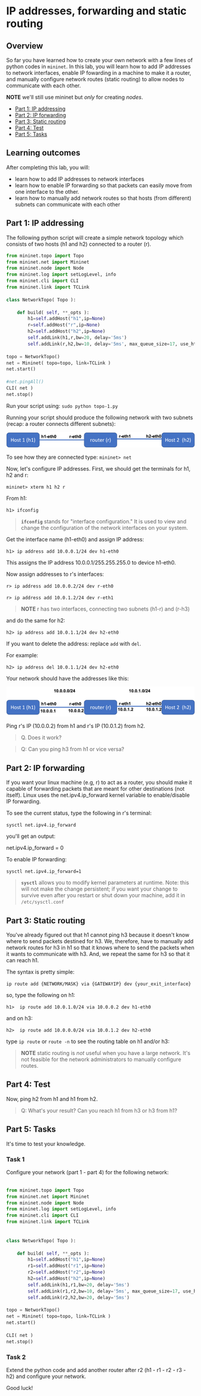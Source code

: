 # IP addresses, forwarding and static routing

## Overview

So far you have learned how to create your own network with a few lines of python codes in `mininet`. In this lab, you will learn how to add IP addresses to network interfaces, enable IP fowarding in a machine to make it a router, and manually configure network routes (static routing) to allow nodes to communicate with each other. 

**NOTE** we'll still use mininet but *only* for creating *nodes*.

* [Part 1: IP addressing](#part-1-ip-addressing)
* [Part 2: IP forwarding](#part-2-ip-forwarding)
* [Part 3: Static routing](#part-3-static-routing)
* [Part 4: Test](#part-4-test)
* [Part 5: Tasks](#part-5-tasks)



## Learning outcomes

After completing this lab, you will:

* learn how to add IP addresses to network interfaces
* learn how to enable IP forwarding so that packets can easily move from one interface to the other. 
* learn how to manually add network routes so that hosts (from different) subnets can communicate with each other


## Part 1: IP addressing

The following python script will create a simple network topology which consists of two hosts (h1 and h2) connected to a router (r).

```python
from mininet.topo import Topo
from mininet.net import Mininet
from mininet.node import Node
from mininet.log import setLogLevel, info
from mininet.cli import CLI
from mininet.link import TCLink

class NetworkTopo( Topo ):

    def build( self, **_opts ):
        h1=self.addHost("h1",ip=None)
        r=self.addHost("r",ip=None)
        h2=self.addHost("h2",ip=None)
        self.addLink(h1,r,bw=20, delay='5ms')
        self.addLink(r,h2,bw=10, delay='5ms', max_queue_size=17, use_htb=True)

topo = NetworkTopo()
net = Mininet( topo=topo, link=TCLink )
net.start()

#net.pingAll()
CLI( net )
net.stop()

```


Run your script using: `sudo python topo-1.py`

Running your script should produce the following network with two subnets (recap: a router connects different subnets):

![A simple network topology](topo-1.png)

To see how they are connected type: `mininet> net`

Now, let's configure IP addresses. First, we should get the terminals for h1, h2 and r:

`mininet> xterm h1 h2 r`

From h1:

`h1> ifconfig`

> **`ifconfig`** stands for "interface configuration." It is used to view and change the configuration of the network interfaces on your system.


Get the interface name (h1-eth0) and assign IP address:

`h1> ip address add 10.0.0.1/24 dev h1-eth0`

This assigns the IP address 10.0.0.1/255.255.255.0 to device h1-eth0.

Now assign addresses to r's interfaces:

`r> ip address add 10.0.0.2/24 dev r-eth0`

`r> ip address add 10.0.1.2/24 dev r-eth1`

> **NOTE** r has two interfaces, connecting two subnets (h1-r) and (r-h3)


and do the same for h2:


`h2> ip address add 10.0.1.1/24 dev h2-eth0`


If you want to delete the address: replace `add` with `del`.

For example:

`h2> ip address del 10.0.1.1/24 dev h2-eth0`

Your network should have the addresses like this:

![A simple network topology with addresses](topo-2.png)


Ping r's IP (10.0.0.2) from h1 and r's IP (10.0.1.2) from h2. 

> Q. Does it work?

> Q: Can you ping h3 from h1 or vice versa? 

## Part 2: IP forwarding

If you want your linux machine (e.g, r) to act as a router, you should make it capable of forwarding packets that are meant for other destinations (not itself). Linux uses the net.ipv4.ip_forward kernel variable to enable/disable IP forwarding.

To see the current status, type the following in r's terminal:

`sysctl net.ipv4.ip_forward`

you'll get an output: 

net.ipv4.ip_forward = 0

To enable IP forwarding:

`sysctl net.ipv4.ip_forward=1`

> **`sysctl`** allows you to modify kernel parameters at runtime. Note: this will not make the change persistent; if you want your change to survive even after you restart or shut down your machine, add it in `/etc/sysctl.conf`


## Part 3: Static routing

You've already figured out that h1 cannot ping h3 because it doesn't know where to send packets destined for h3. We, therefore, have to manually add network routes for h3 in h1 so that it knows where to send the packets when it wants to communicate with h3. And, we repeat the same for h3 so that it can reach h1.

The syntax is pretty simple:

`ip route add {NETWORK/MASK} via {GATEWAYIP} dev {your_exit_interface}`

so, type the following on h1:

`h1>  ip route add 10.0.1.0/24 via 10.0.0.2 dev h1-eth0`

and on h3:

`h2>  ip route add 10.0.0.0/24 via 10.0.1.2 dev h2-eth0`

type `ip route` or `route -n` to see the routing table on h1 and/or h3:


> **NOTE** static routing is *not* useful when you have a large network. It's not feasible for the network administrators to manually configure routes. 

## Part 4: Test

Now, ping h2 from h1 and h1 from h2.

> Q: What's your result? Can you reach h1 from h3 or h3 from h1?


## Part 5: Tasks

It's time to test your knowledge. 

### Task 1

Configure your network (part 1 - part 4) for the following network:

 
```python

from mininet.topo import Topo
from mininet.net import Mininet
from mininet.node import Node
from mininet.log import setLogLevel, info
from mininet.cli import CLI
from mininet.link import TCLink


class NetworkTopo( Topo ):

    def build( self, **_opts ):
        h1=self.addHost("h1",ip=None)
        r1=self.addHost("r1",ip=None)
        r2=self.addHost("r2",ip=None)
        h2=self.addHost("h2",ip=None)
        self.addLink(h1,r1,bw=20, delay='5ms')
        self.addLink(r1,r2,bw=10, delay='5ms', max_queue_size=17, use_htb=True)
        self.addLink(r2,h2,bw=20, delay='5ms')

topo = NetworkTopo()
net = Mininet( topo=topo, link=TCLink )
net.start()

CLI( net )
net.stop()

```


### Task 2

Extend the python code and add another router after r2 (h1 - r1 - r2 - r3 - h2)
and configure your network.


Good luck!